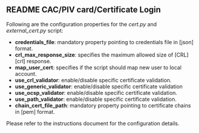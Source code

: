 ## README CAC/PIV card/Certificate Login

Following are the configuration properties for the *cert.py* and *external_cert.py* script:

- **credentials_file**: mandatory property pointing to credentials file in [json] format.
- **crl_max_response_size**: specifies the maximum allowed size of [CRL][crl] response.
- **map_user_cert**: specifies if the script should map new user to local account.
- **use_crl_validator**: enable/disable specific certificate validation.
- **use_generic_validator**: enable/disable specific certificate validation
- **use_ocsp_validator**: enable/disable specific certificate validation.
- **use_path_validator**: enable/disable specific certificate validation.
- **chain_cert_file_path**: mandatory property pointing to certificate chains in [pem] format.

Please refer to the instructions document for the configuration details.